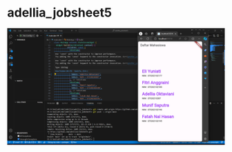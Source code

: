 # adellia_jobsheet5

![](https://github.com/adellia1/Jobsheet5/blob/main/Screenshot%202024-07-02%20214737.png)

